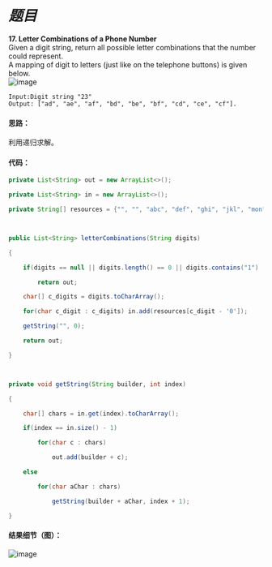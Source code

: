 # *题目*
**17. Letter Combinations of a Phone Number**   
Given a digit string, return all possible letter combinations that the number could represent.   
A mapping of digit to letters (just like on the telephone buttons) is given below.  
![image](https://github.com/jnuyanfa/YanFa-LeetCode-with-JAVA/blob/master/src/leetcode017_LetterCombinationofaPhoneNumber/img/2.png)

```
Input:Digit string "23" 
Output: ["ad", "ae", "af", "bd", "be", "bf", "cd", "ce", "cf"].
```
#### 思路：
利用递归求解。
#### 代码：
```java
private List<String> out = new ArrayList<>();

private List<String> in = new ArrayList<>();

private String[] resources = {"", "", "abc", "def", "ghi", "jkl", "mon", "pqrs", "tuv", "wxyz"};



public List<String> letterCombinations(String digits)

{

    if(digits == null || digits.length() == 0 || digits.contains("1") || digits.contains("0"))

        return out;

    char[] c_digits = digits.toCharArray();

    for(char c_digit : c_digits) in.add(resources[c_digit - '0']);

    getString("", 0);

    return out;

}



private void getString(String builder, int index)

{

    char[] chars = in.get(index).toCharArray();

    if(index == in.size() - 1)

        for(char c : chars)

            out.add(builder + c);

    else

        for(char aChar : chars)

            getString(builder + aChar, index + 1);

}

```
#### 结果细节（图）：
![image](https://github.com/jnuyanfa/YanFa-LeetCode-with-JAVA/blob/master/src/leetcode017_LetterCombinationofaPhoneNumber/img/1.png)
